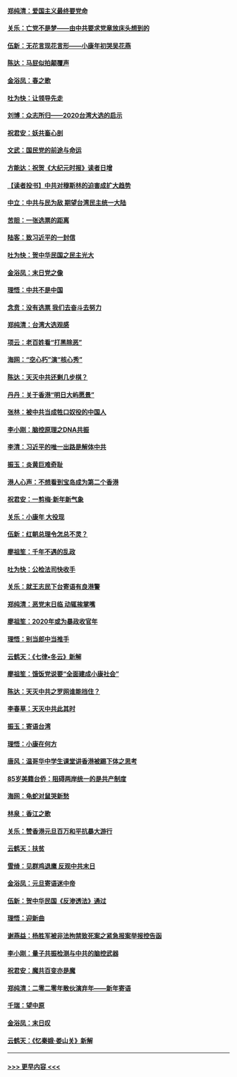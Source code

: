 #### [郑纯清：爱国主义最终要党命](../pages/nsc993/n11802197.md?t=01190644) 
#### [关乐：亡党不是梦——由中共要求党章放床头想到的](../pages/nsc993/n11802156.md?t=01190644) 
#### [伍新：无花言现花言形——小康年初哭吴花燕](../pages/nsc993/n11800044.md?t=01190644) 
#### [陈达：马屁似拍颠覆声](../pages/nsc993/n11800010.md?t=01190644) 
#### [金浴凤：春之歌](../pages/nsc993/n11797687.md?t=01190644) 
#### [吐为快：让领导先走](../pages/nsc993/n11797512.md?t=01190644) 
#### [刘博：众志所归——2020台湾大选的启示](../pages/nsc993/n11796878.md?t=01190644) 
#### [祝君安：妖共畜心剖](../pages/nsc993/n11794273.md?t=01190644) 
#### [文武：国民党的前途与命运](../pages/nsc993/n11794198.md?t=01190644) 
#### [方能达：祝贺《大纪元时报》读者日增](../pages/nsc993/n11793807.md?t=01190644) 
#### [【读者投书】中共对穆斯林的迫害成扩大趋势](../pages/nsc993/n11791371.md?t=01190644) 
#### [中立：中共与民为敌 期望台湾民主统一大陆](../pages/nsc993/n11790392.md?t=01190644) 
#### [苦胆：一张选票的距离](../pages/nsc993/n11788914.md?t=01190644) 
#### [陆客：致习近平的一封信](../pages/nsc993/n11788867.md?t=01190644) 
#### [吐为快：贺中华民国之民主光大](../pages/nsc993/n11788618.md?t=01190644) 
#### [金浴凤：末日党之像](../pages/nsc993/n11787475.md?t=01190644) 
#### [理悟：中共不是中国](../pages/nsc993/n11787463.md?t=01190644) 
#### [念贲：没有选票  我们去奋斗去努力](../pages/nsc993/n11787398.md?t=01190644) 
#### [郑纯清：台湾大选观感](../pages/nsc993/n11786210.md?t=01190644) 
#### [项云：老百姓看“打黑除恶”](../pages/nsc993/n11785398.md?t=01190644) 
#### [海网：“空心朽”演“核心秀”](../pages/nsc993/n11783874.md?t=01190644) 
#### [陈达：天灭中共还剩几步棋？](../pages/nsc993/n11783719.md?t=01190644) 
#### [丹丹：关于香港“明日大屿愿景”](../pages/nsc993/n11783273.md?t=01190644) 
#### [张林：被中共当成牲口奴役的中国人](../pages/nsc993/n11782397.md?t=01190644) 
#### [李小刚：脑控原理之DNA共振](../pages/nsc993/n11780962.md?t=01190644) 
#### [李清：习近平的唯一出路是解体中共](../pages/nsc993/n11780866.md?t=01190644) 
#### [振玉：炎黄巨难奇耻](../pages/nsc993/n11779632.md?t=01190644) 
#### [港人心声：不想看到宝岛成为第二个香港](../pages/nsc993/n11778817.md?t=01190644) 
#### [祝君安：一剪梅‧新年新气象](../pages/nsc993/n11776340.md?t=01190644) 
#### [关乐：小康年 大役现](../pages/nsc993/n11774213.md?t=01190644) 
#### [伍新：红朝总理令怎总不灵？](../pages/nsc993/n11770813.md?t=01190644) 
#### [廖祖笙：千年不遇的乱政](../pages/nsc993/n11770373.md?t=01190644) 
#### [吐为快：公检法司快收手](../pages/nsc993/n11770359.md?t=01190644) 
#### [关乐：就王志民下台寄语有良港警](../pages/nsc993/n11769903.md?t=01190644) 
#### [郑纯清：恶党末日临 动辄挨掌嘴](../pages/nsc993/n11769356.md?t=01190644) 
#### [廖祖笙：2020年或为暴政收官年](../pages/nsc993/n11768216.md?t=01190644) 
#### [理悟：别当郎中当推手](../pages/nsc993/n11768243.md?t=01190644) 
#### [云鹤天：《七律▪冬云》新解](../pages/nsc993/n11768204.md?t=01190644) 
#### [廖祖笙：饿饭党说要“全面建成小康社会”](../pages/nsc993/n11767482.md?t=01190644) 
#### [陈达：天灭中共之罗网谁能挡住？](../pages/nsc993/n11767465.md?t=01190644) 
#### [李春草：天灭中共此其时](../pages/nsc993/n11767452.md?t=01190644) 
#### [振玉：寄语台湾](../pages/nsc993/n11767432.md?t=01190644) 
#### [理悟：小康在何方](../pages/nsc993/n11767394.md?t=01190644) 
#### [唐风：温哥华中学生课堂讲香港被踢下体之思考](../pages/nsc993/n11766848.md?t=01190644) 
#### [85岁美籍台侨：阻碍两岸统一的是共产制度](../pages/nsc993/n11765043.md?t=01190644) 
#### [海网：龟蛇对鼠哭新愁](../pages/nsc993/n11764895.md?t=01190644) 
#### [林泉：香江之歌](../pages/nsc993/n11764415.md?t=01190644) 
#### [关乐：赞香港元旦百万和平抗暴大游行](../pages/nsc993/n11764382.md?t=01190644) 
#### [云鹤天：扶贫](../pages/nsc993/n11764245.md?t=01190644) 
#### [雪绮：见群鸡退鹰  反观中共末日](../pages/nsc993/n11762112.md?t=01190644) 
#### [金浴凤：元旦寄语迷中帝](../pages/nsc993/n11761788.md?t=01190644) 
#### [伍新：贺中华民国《反渗透法》通过](../pages/nsc993/n11761994.md?t=01190644) 
#### [理悟：迎新曲](../pages/nsc993/n11761152.md?t=01190644) 
#### [谢燕益：杨胜军被非法拘禁致死案之紧急报案举报控告函](../pages/nsc993/n11756134.md?t=01190644) 
#### [李小刚：量子共振检测与中共的脑控武器](../pages/nsc993/n11754518.md?t=01190644) 
#### [祝君安：魔共百变亦是魔](../pages/nsc993/n11754469.md?t=01190644) 
#### [郑纯清：二零二零年散伙演弃年——新年寄语](../pages/nsc993/n11754195.md?t=01190644) 
#### [千瑞：望中原](../pages/nsc993/n11754159.md?t=01190644) 
#### [金浴凤：末日叹](../pages/nsc993/n11752359.md?t=01190644) 
#### [云鹤天：《忆秦娥‧娄山关》新解](../pages/nsc993/n11752348.md?t=01190644) 

----
#### [ >>> 更早内容 <<< ](../indexes/nsc993-earlier.md)
